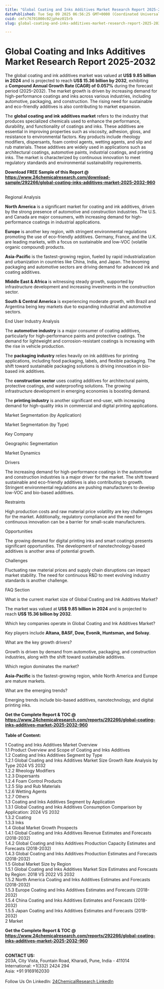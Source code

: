 ```yaml
---
title: "Global Coating and Inks Additives Market Research Report 2025-2032"
datePublished: Tue Sep 09 2025 06:56:25 GMT+0000 (Coordinated Universal Time)
cuid: cmfc76701000c02jphez015rb
slug: global-coating-and-inks-additives-market-research-report-2025-2032-1

---
```


# Global Coating and Inks Additives Market Research Report 2025-2032

<p>The global coating and ink additives market was valued at <strong>US$ 9.85 billion in 2024</strong> and is projected to reach <strong>US$ 15.36 billion by 2032</strong>, exhibiting a <strong>Compound Annual Growth Rate (CAGR) of 0.057%</strong> during the forecast period (2025–2032). The market growth is driven by increasing demand for high-performance coatings and inks across various industries, including automotive, packaging, and construction. The rising need for sustainable and eco-friendly additives is also contributing to market expansion.</p><p>
</p><p>The <strong>global coating and ink additives market</strong> refers to the industry that produces specialized chemicals used to enhance the performance, durability, and functionality of coatings and inks. These additives are essential in improving properties such as viscosity, adhesion, gloss, and resistance to environmental factors. Key products include rheology modifiers, dispersants, foam control agents, wetting agents, and slip and rub materials. These additives are widely used in applications such as architectural coatings, automotive paints, industrial coatings, and printing inks. The market is characterized by continuous innovation to meet regulatory standards and environmental sustainability requirements.</p><div><b>Download FREE Sample of this Report @ 
            <a href="https://www.24chemicalresearch.com/download-sample/292266/global-coating-inks-additives-market-2025-2032-960">
            https://www.24chemicalresearch.com/download-sample/292266/global-coating-inks-additives-market-2025-2032-960</a></b></div><br><p>
Regional Analysis</p><p>
</p><p><strong>North America</strong> is a significant market for coating and ink additives, driven by the strong presence of automotive and construction industries. The U.S. and Canada are major consumers, with increasing demand for high-performance coatings in industrial applications.</p><p>
</p><p><strong>Europe</strong> is another key region, with stringent environmental regulations promoting the use of eco-friendly additives. Germany, France, and the U.K. are leading markets, with a focus on sustainable and low-VOC (volatile organic compound) products.</p><p>
</p><p><strong>Asia-Pacific</strong> is the fastest-growing region, fueled by rapid industrialization and urbanization in countries like China, India, and Japan. The booming packaging and automotive sectors are driving demand for advanced ink and coating additives.</p><p>
</p><p><strong>Middle East &amp; Africa</strong> is witnessing steady growth, supported by infrastructure development and increasing investments in the construction sector.</p><p>
</p><p><strong>South &amp; Central America</strong> is experiencing moderate growth, with Brazil and Argentina being key markets due to expanding industrial and automotive sectors.</p><p>
End User Industry Analysis</p><p>
</p><p>The <strong>automotive industry</strong> is a major consumer of coating additives, particularly for high-performance paints and protective coatings. The demand for lightweight and corrosion-resistant coatings is increasing with the rise in vehicle production.</p><p>
</p><p>The <strong>packaging industry</strong> relies heavily on ink additives for printing applications, including food packaging, labels, and flexible packaging. The shift toward sustainable packaging solutions is driving innovation in bio-based ink additives.</p><p>
</p><p>The <strong>construction sector</strong> uses coating additives for architectural paints, protective coatings, and waterproofing solutions. The growing infrastructure development in emerging economies is boosting demand.</p><p>
</p><p>The <strong>printing industry</strong> is another significant end-user, with increasing demand for high-quality inks in commercial and digital printing applications.</p><p>
Market Segmentation (by Application)</p><p>
</p><p>
Market Segmentation (by Type)</p><p>
</p><p>
Key Company</p><p>
</p><p>
Geographic Segmentation</p><p>
</p><p>
Market Dynamics</p><p>
Drivers</p><p>
</p><p>The increasing demand for high-performance coatings in the automotive and construction industries is a major driver for the market. The shift toward sustainable and eco-friendly additives is also contributing to growth. Stringent environmental regulations are pushing manufacturers to develop low-VOC and bio-based additives.</p><p>
Restraints</p><p>
</p><p>High production costs and raw material price volatility are key challenges for the market. Additionally, regulatory compliance and the need for continuous innovation can be a barrier for small-scale manufacturers.</p><p>
Opportunities</p><p>
</p><p>The growing demand for digital printing inks and smart coatings presents significant opportunities. The development of nanotechnology-based additives is another area of potential growth.</p><p>
Challenges</p><p>
</p><p>Fluctuating raw material prices and supply chain disruptions can impact market stability. The need for continuous R&amp;D to meet evolving industry standards is another challenge.</p><p>
FAQ Section</p><p>
What is the current market size of Global Coating and Ink Additives Market?</p><p>
</p><p>The market was valued at <strong>US$ 9.85 billion in 2024</strong> and is projected to reach <strong>US$ 15.36 billion by 2032</strong>.</p><p>
Which key companies operate in Global Coating and Ink Additives Market?</p><p>
</p><p>Key players include <strong>Altana, BASF, Dow, Evonik, Huntsman, and Solvay</strong>.</p><p>
What are the key growth drivers?</p><p>
</p><p>Growth is driven by demand from automotive, packaging, and construction industries, along with the shift toward sustainable additives.</p><p>
Which region dominates the market?</p><p>
</p><p><strong>Asia-Pacific</strong> is the fastest-growing region, while North America and Europe are mature markets.</p><p>
What are the emerging trends?</p><p>
</p><p>Emerging trends include bio-based additives, nanotechnology, and digital printing inks.</p>

<div><b>Get the Complete Report & TOC @ 
            <a href="https://www.24chemicalresearch.com/reports/292266/global-coating-inks-additives-market-2025-2032-960">
            https://www.24chemicalresearch.com/reports/292266/global-coating-inks-additives-market-2025-2032-960</a></b></div><br>
            <b>Table of Content:</b><p>1 Coating and Inks Additives Market Overview<br />
    1.1 Product Overview and Scope of Coating and Inks Additives<br />
    1.2 Coating and Inks Additives Segment by Type<br />
        1.2.1 Global Coating and Inks Additives Market Size Growth Rate Analysis by Type 2024 VS 2032<br />
        1.2.2 Rheology Modifiers<br />
        1.2.3 Dispersants<br />
        1.2.4 Foam Control Products<br />
        1.2.5 Slip and Rub Materials<br />
        1.2.6 Wetting Agents<br />
        1.2.7 Others<br />
    1.3 Coating and Inks Additives Segment by Application<br />
        1.3.1 Global Coating and Inks Additives Consumption Comparison by Application: 2024 VS 2032<br />
        1.3.2 Coating<br />
        1.3.3 Inks<br />
    1.4 Global Market Growth Prospects<br />
        1.4.1 Global Coating and Inks Additives Revenue Estimates and Forecasts (2018-2032)<br />
        1.4.2 Global Coating and Inks Additives Production Capacity Estimates and Forecasts (2018-2032)<br />
        1.4.3 Global Coating and Inks Additives Production Estimates and Forecasts (2018-2032)<br />
    1.5 Global Market Size by Region<br />
        1.5.1 Global Coating and Inks Additives Market Size Estimates and Forecasts by Region: 2018 VS 2022 VS 2032<br />
        1.5.2 North America Coating and Inks Additives Estimates and Forecasts (2018-2032)<br />
        1.5.3 Europe Coating and Inks Additives Estimates and Forecasts (2018-2032)<br />
        1.5.4 China Coating and Inks Additives Estimates and Forecasts (2018-2032)<br />
        1.5.5 Japan Coating and Inks Additives Estimates and Forecasts (2018-2032)<br />
2 Market</p>

<div><b>Get the Complete Report & TOC @ 
            <a href="https://www.24chemicalresearch.com/reports/292266/global-coating-inks-additives-market-2025-2032-960">
            https://www.24chemicalresearch.com/reports/292266/global-coating-inks-additives-market-2025-2032-960</a></b></div><br>

<b>CONTACT US:</b><br>
            203A, City Vista, Fountain Road, Kharadi, Pune, India - 411014<br>
            International: +1(332) 2424 294<br>
            Asia: +91 9169162030 <br><br>
            Follow Us On LinkedIn: <a href="https://www.linkedin.com/company/24chemicalresearch/">24ChemicalResearch LinkedIn</a>